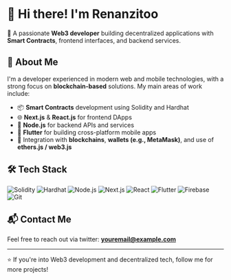 # 👋 Hi there! I'm Renanzitoo

🎯 A passionate **Web3 developer** building decentralized applications with **Smart Contracts**, frontend interfaces, and backend services.

## 🚀 About Me

I'm a developer experienced in modern web and mobile technologies, with a strong focus on **blockchain-based** solutions. My main areas of work include:

- 📦 **Smart Contracts** development using Solidity and Hardhat
- 🌐 **Next.js** & **React.js** for frontend DApps
- 🧠 **Node.js** for backend APIs and services
- 📱 **Flutter** for building cross-platform mobile apps
- 🔗 Integration with **blockchains**, **wallets (e.g., MetaMask)**, and use of **ethers.js / web3.js**

## 🛠️ Tech Stack

![Solidity](https://img.shields.io/badge/Solidity-363636?style=flat&logo=solidity&logoColor=white)
![Hardhat](https://img.shields.io/badge/Hardhat-F7DF1E?style=flat&logo=ethereum&logoColor=black)
![Node.js](https://img.shields.io/badge/Node.js-339933?style=flat&logo=nodedotjs&logoColor=white)
![Next.js](https://img.shields.io/badge/Next.js-000000?style=flat&logo=nextdotjs&logoColor=white)
![React](https://img.shields.io/badge/React-20232A?style=flat&logo=react&logoColor=61DAFB)
![Flutter](https://img.shields.io/badge/Flutter-02569B?style=flat&logo=flutter&logoColor=white)
![Firebase](https://img.shields.io/badge/Firebase-FFCA28?style=flat&logo=firebase&logoColor=black)
![Git](https://img.shields.io/badge/Git-F05032?style=flat&logo=git&logoColor=white)


## 📬 Contact Me

Feel free to reach out via twitter: **[youremail@example.com](https://x.com/cryprenas)**

---

⭐️ If you're into Web3 development and decentralized tech, follow me for more projects!
